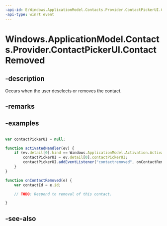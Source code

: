 ```yaml
---
-api-id: E:Windows.ApplicationModel.Contacts.Provider.ContactPickerUI.ContactRemoved
-api-type: winrt event
---
```


<!-- Event syntax
public event Windows.Foundation.TypedEventHandler ContactRemoved<Windows.ApplicationModel.Contacts.Provider.ContactPickerUI,  Windows.ApplicationModel.Contacts.Provider.ContactRemovedEventArgs>
-->

# Windows.ApplicationModel.Contacts.Provider.ContactPickerUI.ContactRemoved

## -description
Occurs when the user deselects or removes the contact.

## -remarks


## -examples


```javascript

var contactPickerUI = null;  

function activatedHandler(ev) {  
    if (ev.detail[0].kind == Windows.ApplicationModel.Activation.ActivationKind.contactPicker) {  
        contactPickerUI = ev.detail[0].contactPickerUI;  
        contactPickerUI.addEventListener("contactremoved", onContactRemoved);  
    }  
}

function onContactRemoved(e) {
    var contactId = e.id;

    // TODO: Respond to removal of this contact.

}
```



## -see-also
